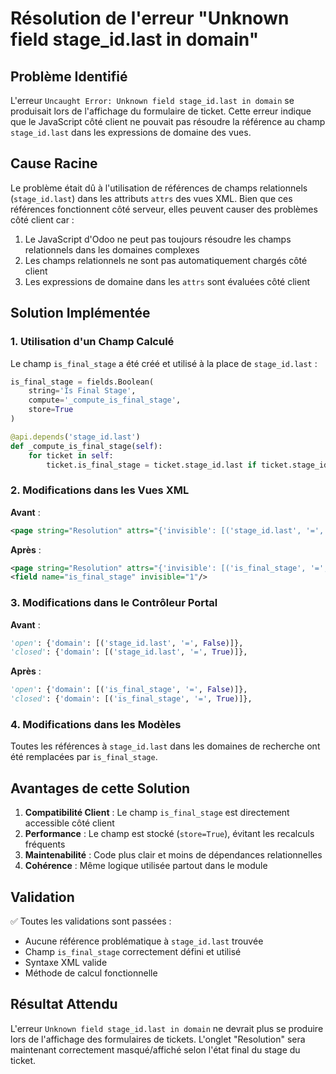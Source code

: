 # Résolution de l'erreur "Unknown field stage_id.last in domain"

## Problème Identifié
L'erreur `Uncaught Error: Unknown field stage_id.last in domain` se produisait lors de l'affichage du formulaire de ticket. Cette erreur indique que le JavaScript côté client ne pouvait pas résoudre la référence au champ `stage_id.last` dans les expressions de domaine des vues.

## Cause Racine
Le problème était dû à l'utilisation de références de champs relationnels (`stage_id.last`) dans les attributs `attrs` des vues XML. Bien que ces références fonctionnent côté serveur, elles peuvent causer des problèmes côté client car :

1. Le JavaScript d'Odoo ne peut pas toujours résoudre les champs relationnels dans les domaines complexes
2. Les champs relationnels ne sont pas automatiquement chargés côté client
3. Les expressions de domaine dans les `attrs` sont évaluées côté client

## Solution Implémentée

### 1. Utilisation d'un Champ Calculé
Le champ `is_final_stage` a été créé et utilisé à la place de `stage_id.last` :

```python
is_final_stage = fields.Boolean(
    string='Is Final Stage', 
    compute='_compute_is_final_stage', 
    store=True
)

@api.depends('stage_id.last')
def _compute_is_final_stage(self):
    for ticket in self:
        ticket.is_final_stage = ticket.stage_id.last if ticket.stage_id else False
```

### 2. Modifications dans les Vues XML
**Avant** :
```xml
<page string="Resolution" attrs="{'invisible': [('stage_id.last', '=', False)]}">
```

**Après** :
```xml
<page string="Resolution" attrs="{'invisible': [('is_final_stage', '=', False)]}">
<field name="is_final_stage" invisible="1"/>
```

### 3. Modifications dans le Contrôleur Portal
**Avant** :
```python
'open': {'domain': [('stage_id.last', '=', False)]},
'closed': {'domain': [('stage_id.last', '=', True)]},
```

**Après** :
```python
'open': {'domain': [('is_final_stage', '=', False)]},
'closed': {'domain': [('is_final_stage', '=', True)]},
```

### 4. Modifications dans les Modèles
Toutes les références à `stage_id.last` dans les domaines de recherche ont été remplacées par `is_final_stage`.

## Avantages de cette Solution

1. **Compatibilité Client** : Le champ `is_final_stage` est directement accessible côté client
2. **Performance** : Le champ est stocké (`store=True`), évitant les recalculs fréquents
3. **Maintenabilité** : Code plus clair et moins de dépendances relationnelles
4. **Cohérence** : Même logique utilisée partout dans le module

## Validation
✅ Toutes les validations sont passées :
- Aucune référence problématique à `stage_id.last` trouvée
- Champ `is_final_stage` correctement défini et utilisé
- Syntaxe XML valide
- Méthode de calcul fonctionnelle

## Résultat Attendu
L'erreur `Unknown field stage_id.last in domain` ne devrait plus se produire lors de l'affichage des formulaires de tickets. L'onglet "Resolution" sera maintenant correctement masqué/affiché selon l'état final du stage du ticket.
